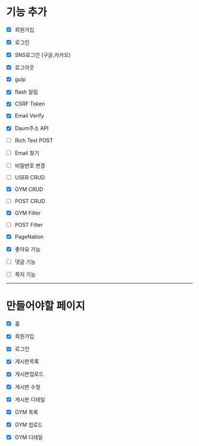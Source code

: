 # 기능 추가

- [x] 회원가입

- [x] 로그인

- [x] SNS로그인 (구글,카카오)

- [x] 로그아웃

- [x] gulp

- [x] flash 알림

- [x] CSRF Token

- [x] Email Verify

- [x] Daum주소 API

- [ ] Rich Text POST

- [ ] Email 찾기

- [ ] 비밀번호 변경

- [ ] USER CRUD

- [x] GYM CRUD

- [ ] POST CRUD

- [x] GYM Filter

- [ ] POST Filter

- [x] PageNation

- [x] 좋아요 기능

- [ ] 댓글 기능

- [ ] 쪽지 기능

---

# 만들어야할 페이지

- [x] 홈

- [x] 회원가입

- [x] 로그인

- [x] 게시판목록

- [x] 게시판업로드

- [x] 게시판 수정

- [x] 게시판 디테일

- [x] GYM 목록

- [x] GYM 업로드

- [x] GYM 디테일
